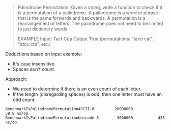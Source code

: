 > Palindrome Permutation: Given a string, write a function to check if it is a permutation of a palindrome. A palindrome is a word or phrase that is the same forwards and backwards. A permutation is a rearrangement of letters. The palindrome does not need to be limited to just dictionary words.
>
> EXAMPLE
> Input: Tact Coa
> Output True (permutations: "taco cat", "atco cta", etc.)

Deductions based on input example:
- It's case insensitive.
- Spaces don't count.

Approach:
- We need to determine if there is an even count of each letter.
- If the length (disregarding spaces) is odd, then one letter must have an odd count.

```
BenchmarkIsPalindromePermutationASCII-8     	20000000	        59.8 ns/op
BenchmarkIsPalindromePermutationUnicode-8   	 3000000	       435 ns/op
```
